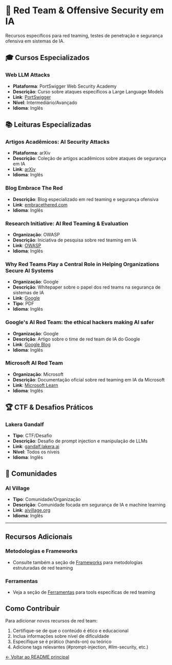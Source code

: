 # 🔴 Red Team & Offensive Security em IA

Recursos específicos para red teaming, testes de penetração e segurança ofensiva em sistemas de IA.

## 🎓 Cursos Especializados

### **Web LLM Attacks**
- **Plataforma**: PortSwigger Web Security Academy
- **Descrição**: Curso sobre ataques específicos a Large Language Models
- **Link**: [PortSwigger](https://portswigger.net/web-security/llm-attacks)
- **Nível**: Intermediário/Avançado
- **Idioma**: Inglês

## 📚 Leituras Especializadas

### **Artigos Acadêmicos: AI Security Attacks**
- **Plataforma**: arXiv
- **Descrição**: Coleção de artigos acadêmicos sobre ataques de segurança em IA
- **Link**: [arXiv](https://arxiv.org/search/?query=ai+security+attacks)
- **Idioma**: Inglês

### **Blog Embrace The Red**
- **Descrição**: Blog especializado em red teaming e segurança ofensiva
- **Link**: [embracethered.com](https://embracethered.com/blog/)
- **Idioma**: Inglês

### **Research Initiative: AI Red Teaming & Evaluation**
- **Organização**: OWASP
- **Descrição**: Iniciativa de pesquisa sobre red teaming em IA
- **Link**: [OWASP](https://genai.owasp.org/2024/09/12/research-initiative-ai-red-teaming-evaluation/)
- **Idioma**: Inglês

### **Why Red Teams Play a Central Role in Helping Organizations Secure AI Systems**
- **Organização**: Google
- **Descrição**: Whitepaper sobre o papel dos red teams na segurança de sistemas de IA
- **Link**: [Google](https://services.google.com/fh/files/blogs/google_ai_red_team_digital_final.pdf)
- **Tipo**: PDF
- **Idioma**: Inglês

### **Google's AI Red Team: the ethical hackers making AI safer**
- **Organização**: Google
- **Descrição**: Artigo sobre o time de red team de IA do Google
- **Link**: [Google Blog](https://blog.google/technology/safety-security/googles-ai-red-team-the-ethical-hackers-making-ai-safer/)
- **Idioma**: Inglês

### **Microsoft AI Red Team**
- **Organização**: Microsoft
- **Descrição**: Documentação oficial sobre red teaming em IA da Microsoft
- **Link**: [Microsoft Learn](https://learn.microsoft.com/en-us/security/ai-red-team/)
- **Idioma**: Inglês

## 🏆 CTF & Desafios Práticos

### **Lakera Gandalf**
- **Tipo**: CTF/Desafio
- **Descrição**: Desafio de prompt injection e manipulação de LLMs
- **Link**: [gandalf.lakera.ai](https://gandalf.lakera.ai/trial-summarization-novice)
- **Nível**: Todos os níveis
- **Idioma**: Inglês

## 🤝 Comunidades

### **AI Village**
- **Tipo**: Comunidade/Organização
- **Descrição**: Comunidade focada em segurança de IA e machine learning
- **Link**: [aivillage.org](https://aivillage.org/)
- **Idioma**: Inglês

---

## Recursos Adicionais

### Metodologias e Frameworks
- Consulte também a seção de [Frameworks](../frameworks/README.md) para metodologias estruturadas de red teaming

### Ferramentas
- Veja a seção de [Ferramentas](../ferramentas/README.md) para tools específicas de red teaming

## Como Contribuir

Para adicionar novos recursos de red team:
1. Certifique-se de que o conteúdo é ético e educacional
2. Inclua informações sobre nível de dificuldade
3. Especifique se é prático (hands-on) ou teórico
4. Adicione tags relevantes (#prompt-injection, #llm-security, etc.)

[← Voltar ao README principal](../../README.md)
